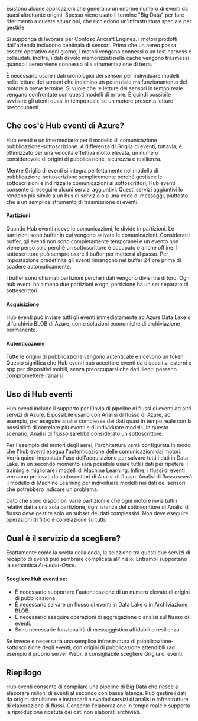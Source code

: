 Esistono alcune applicazioni che generano un enorme numero di eventi da quasi altrettante origini. Spesso viene usato il termine "Big Data" per fare riferimento a queste situazioni, che richiedono un'infrastruttura speciale per gestirle.

Si supponga di lavorare per Contoso Aircraft Engines. I motori prodotti dall'azienda includono centinaia di sensori. Prima che un aereo possa essere operativo ogni giorno, i motori vengono connessi a un test harness e collaudati. Inoltre, i dati di volo memorizzati nella cache vengono trasmessi quando l'aereo viene connesso alla strumentazione di terra.

È necessario usare i dati cronologici dei sensori per individuare modelli nelle letture dei sensori che indichino un potenziale malfunzionamento del motore a breve termine. Si vuole che le letture dei sensori in tempo reale vengano confrontate con questi modelli di errore. È quindi possibile avvisare gli utenti quasi in tempo reale se un motore presenta letture preoccupanti.

## <a name="what-is-azure-event-hubs"></a>Che cos'è Hub eventi di Azure?
Hub eventi è un intermediario per il modello di comunicazione pubblicazione-sottoscrizione. A differenza di Griglia di eventi, tuttavia, è ottimizzato per una velocità effettiva molto elevata, un numero considerevole di origini di pubblicazione, sicurezza e resilienza.

Mentre Griglia di eventi si integra perfettamente nel modello di pubblicazione-sottoscrizione semplicemente perché gestisce le sottoscrizioni e indirizza le comunicazioni ai sottoscrittori, Hub eventi consente di eseguire alcuni servizi aggiuntivi. Questi servizi aggiuntivi lo rendono più simile a un bus di servizio o a una coda di messaggi, piuttosto che a un semplice strumento di trasmissione di eventi.

#### <a name="partitions"></a>Partizioni
Quando Hub eventi riceve le comunicazioni, le divide in partizioni. Le partizioni sono buffer in cui vengono salvate le comunicazioni. Considerati i buffer, gli eventi non sono completamente temporanei e un evento non viene perso solo perché un sottoscrittore è occupato o anche offline. Il sottoscrittore può sempre usare il buffer per mettersi al passo. Per impostazione predefinita gli eventi rimangono nel buffer 24 ore prima di scadere automaticamente.

I buffer sono chiamati partizioni perché i dati vengono divisi tra di loro. Ogni hub eventi ha almeno due partizioni e ogni partizione ha un set separato di sottoscrittori.

#### <a name="capture"></a>Acquisizione
Hub eventi può inviare tutti gli eventi immediatamente ad Azure Data Lake o all'archivio BLOB di Azure, come soluzioni economiche di archiviazione permanente.

#### <a name="authentication"></a>Autenticazione
Tutte le origini di pubblicazione vengono autenticate e ricevono un token. Questo significa che Hub eventi può accettare eventi da dispositivi esterni e app per dispositivi mobili, senza preoccuparsi che dati illeciti possano compromettere l'analisi. 

## <a name="using-event-hubs"></a>Uso di Hub eventi
Hub eventi include il supporto per l'invio di pipeline di flussi di eventi ad altri servizi di Azure. È possibile usarlo con Analisi di flusso di Azure, ad esempio, per eseguire analisi complesse dei dati quasi in tempo reale con la possibilità di correlare più eventi e di individuare modelli. In questo scenario, Analisi di flusso sarebbe considerato un sottoscrittore.

Per l'esempio dei motori degli aerei, l'architettura verrà configurata in modo che l'hub eventi esegua l'autenticazione delle comunicazioni dai motori. Verrà quindi impostato l'uso dell'acquisizione per salvare tutti i dati in Data Lake. In un secondo momento sarà possibile usare tutti i dati per ripetere il training e migliorare i modelli di Machine Learning. Infine, i flussi di eventi verranno prelevati da sottoscrittori di Analisi di flusso. Analisi di flusso userà il modello di Machine Learning per individuare modelli nei dati dei sensori che potrebbero indicare un problema.

Dato che sono disponibili varie partizioni e che ogni motore invia tutti i relativi dati a una sola partizione, ogni istanza del sottoscrittore di Analisi di flusso deve gestire solo un subset dei dati complessivi. Non deve eseguire operazioni di filtro e correlazione su tutti.

## <a name="which-service-should-i-choose"></a>Qual è il servizio da scegliere?
Esattamente come la scelta della coda, la selezione tra questi due servizi di recapito di eventi può sembrare complicata all'inizio. Entrambi supportano la semantica *At-Least-Once*.

#### <a name="choose-event-hubs-if"></a>Scegliere Hub eventi se:
- È necessario supportare l'autenticazione di un numero elevato di origini di pubblicazione.
- È necessario salvare un flusso di eventi in Data Lake o in Archiviazione BLOB.
- È necessario eseguire operazioni di aggregazione o analisi sul flusso di eventi.
- Sono necessarie funzionalità di messaggistica affidabili o resilienza.  

Se invece è necessaria una semplice infrastruttura di pubblicazione-sottoscrizione degli eventi, con origini di pubblicazione attendibili (ad esempio il proprio server Web), è consigliabile scegliere Griglia di eventi.

## <a name="summary"></a>Riepilogo
Hub eventi consente di compilare una pipeline di Big Data che riesce a elaborare milioni di eventi al secondo con bassa latenza. Può gestire i dati da origini simultanee e instradarli a svariati servizi di analisi e infrastrutture di elaborazione di flussi. Consente l'elaborazione in tempo reale e supporta la riproduzione ripetuta dei dati non elaborati archiviati. 
